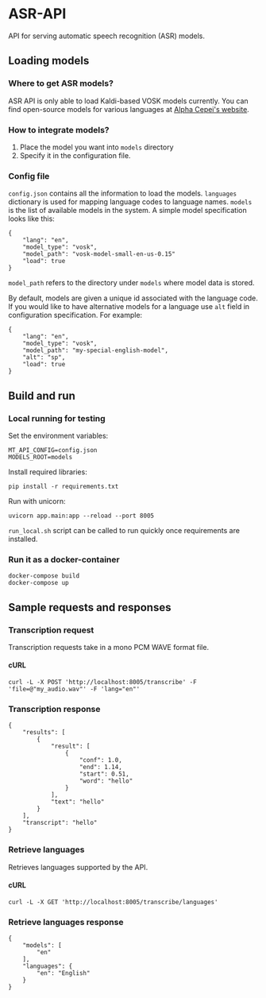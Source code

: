 # ASR-API
API for serving automatic speech recognition (ASR) models. 

## Loading models

### Where to get ASR models?

ASR API is only able to load Kaldi-based VOSK models currently. You can find open-source models for various languages at [Alpha Cepei's website](https://alphacephei.com/vosk/models). 

### How to integrate models?

1) Place the model you want into `models` directory
2) Specify it in the configuration file. 

### Config file

`config.json` contains all the information to load the models. `languages` dictionary is used for mapping language codes to language names. `models` is the list of available models in the system. A simple model specification looks like this:

```
{
    "lang": "en",
    "model_type": "vosk",
    "model_path": "vosk-model-small-en-us-0.15"
    "load": true
}
```

`model_path` refers to the directory under `models` where model data is stored. 

By default, models are given a unique id associated with the language code. If you would like to have alternative models for a language use `alt` field in configuration specification. For example:

```
{
    "lang": "en",
    "model_type": "vosk",
    "model_path": "my-special-english-model",
    "alt": "sp",
    "load": true
}
```

## Build and run

### Local running for testing

Set the environment variables:
```
MT_API_CONFIG=config.json
MODELS_ROOT=models
```
Install required libraries:
```
pip install -r requirements.txt
```

Run with unicorn:
```
uvicorn app.main:app --reload --port 8005
```

`run_local.sh` script can be called to run quickly once requirements are installed.

### Run it as a docker-container

``` 
docker-compose build
docker-compose up
```

## Sample requests and responses

### Transcription request

Transcription requests take in a mono PCM WAVE format file.

#### cURL
```
curl -L -X POST 'http://localhost:8005/transcribe' -F 'file=@"my_audio.wav"' -F 'lang="en"'
```

### Transcription response

```
{
    "results": [
        {
            "result": [
                {
                    "conf": 1.0,
                    "end": 1.14,
                    "start": 0.51,
                    "word": "hello"
                }
            ],
            "text": "hello"
        }
    ],
    "transcript": "hello"
}
```

### Retrieve languages

Retrieves languages supported by the API.

#### cURL

```
curl -L -X GET 'http://localhost:8005/transcribe/languages'
```

### Retrieve languages response

```
{
    "models": [
        "en"
    ],
    "languages": {
        "en": "English"
    }
}
```

